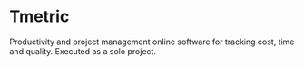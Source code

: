 # Tmetric
Productivity and project management online software for tracking cost, time and quality. Executed as a solo project.
